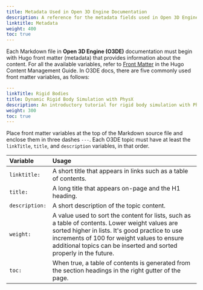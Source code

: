 ```yaml
---
title: Metadata Used in Open 3D Engine Documentation
description: A reference for the metadata fields used in Open 3D Engine (O3DE) documentation, including those required in the header.
linktitle: Metadata
weight: 400
toc: true
---
```


Each Markdown file in **Open 3D Engine (O3DE)** documentation must begin with Hugo front matter (metadata) that provides information about the content. For all the available variables, refer to [Front Matter](https://gohugo.io/content-management/front-matter/) in the Hugo Content Management Guide. In O3DE docs, there are five commonly used front matter variables, as follows:

```yaml
---
linkTitle: Rigid Bodies
title: Dynamic Rigid Body Simulation with PhysX
description: An introductory tutorial for rigid body simulation with PhysX in Open 3D Engine (O3DE).
weight: 300
toc: true
---
```

Place front matter variables at the top of the Markdown source file and enclose them in three dashes `---`. Each O3DE topic must have at least the `linkTitle`, `title`, and `description` variables, in that order.

Variable | Usage
:--| :-----
`linktitle:` | A short title that appears in links such as a table of contents.
`title:` | A long title that appears on-page and the H1 heading.
`description:` | A short description of the topic content.
`weight:` | A value used to sort the content for lists, such as a table of contents. Lower weight values are sorted higher in lists. It's good practice to use increments of 100 for weight values to ensure additional topics can be inserted and sorted properly in the future.
`toc:` | When true, a table of contents is generated from the section headings in the right gutter of the page.

